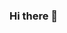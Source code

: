 ### Hi there 👋


<!--
**darshann63/darshann63** is a ✨ _special_ ✨ repository because its `README.md` (this file) appears on your GitHub profile.

Here are some ideas to get you started:



-->
